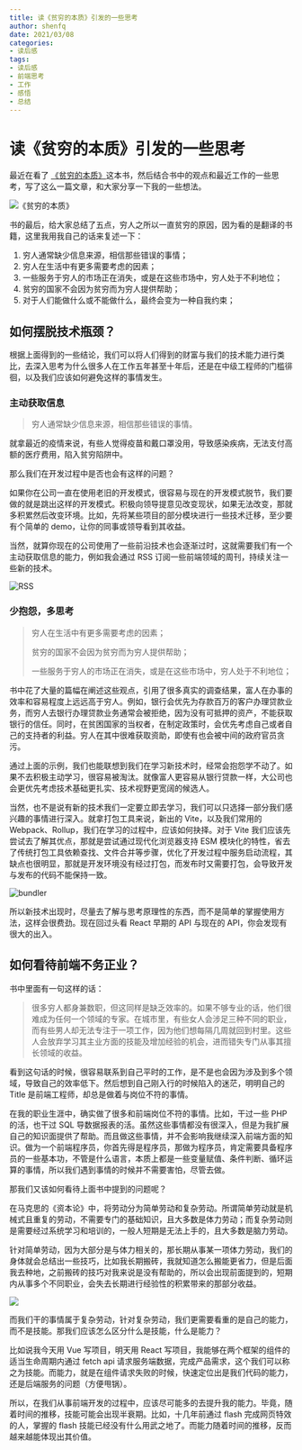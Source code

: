 ```yaml
---
title: 读《贫穷的本质》引发的一些思考
author: shenfq
date: 2021/03/08
categories:
- 读后感
tags:
- 读后感
- 前端思考
- 工作
- 感悟
- 总结
---
```


# 读《贫穷的本质》引发的一些思考

最近在看了 [《贫穷的本质》](https://book.douban.com/subject/21966353/)这本书，然后结合书中的观点和最近工作的一些思考，写了这么一篇文章，和大家分享一下我的一些想法。

![《贫穷的本质》](https://file.shenfq.com/pic/20210308135724.jpg)

书的最后，给大家总结了五点，穷人之所以一直贫穷的原因，因为看的是翻译的书籍，这里我用我自己的话来复述一下：

1. 穷人通常缺少信息来源，相信那些错误的事情；
2. 穷人在生活中有更多需要考虑的因素；
3. 一些服务于穷人的市场正在消失，或是在这些市场中，穷人处于不利地位；
4. 贫穷的国家不会因为贫穷而为穷人提供帮助；
5. 对于人们能做什么或不能做什么，最终会变为一种自我约束；

## 如何摆脱技术瓶颈？

根据上面得到的一些结论，我们可以将人们得到的财富与我们的技术能力进行类比，去深入思考为什么很多人在工作五年甚至十年后，还是在中级工程师的门槛徘徊，以及我们应该如何避免这样的事情发生。

### 主动获取信息

> 穷人通常缺少信息来源，相信那些错误的事情。

就拿最近的疫情来说，有些人觉得疫苗和戴口罩没用，导致感染疾病，无法支付高额的医疗费用，陷入贫穷陷阱中。

那么我们在开发过程中是否也会有这样的问题？

如果你在公司一直在使用老旧的开发模式，很容易与现在的开发模式脱节，我们要做的就是跳出这样的开发模式。积极向领导提意见改变现状，如果无法改变，那就多积累然后改变环境。比如，先将某些项目的部分模块进行一些技术迁移，至少要有个简单的 demo，让你的同事或领导看到其收益。

当然，就算你现在的公司使用了一些前沿技术也会逐渐过时，这就需要我们有一个主动获取信息的能力，例如我会通过 RSS 订阅一些前端领域的周刊，持续关注一些新的技术。

![RSS](https://file.shenfq.com/pic/20210305142228.png)

### 少抱怨，多思考

> 穷人在生活中有更多需要考虑的因素；
>
> 贫穷的国家不会因为贫穷而为穷人提供帮助；
>
> 一些服务于穷人的市场正在消失，或是在这些市场中，穷人处于不利地位；

书中花了大量的篇幅在阐述这些观点，引用了很多真实的调查结果，富人在办事的效率和容易程度上远远高于穷人。例如，银行会优先为存款百万的客户办理贷款业务，而穷人去银行办理贷款业务通常会被拒绝，因为没有可抵押的资产，不能获取银行的信任。同时，在贫困国家的当权者，在制定政策时，会优先考虑自己或者自己的支持者的利益。穷人在其中很难获取资助，即使有也会被中间的政府官员贪污。

通过上面的示例，我们也能联想到我们在学习新技术时，经常会抱怨学不动了。如果不去积极主动学习，很容易被淘汰。就像富人更容易从银行贷款一样，大公司也会更优先考虑技术基础更扎实、技术视野更宽阔的候选人。

当然，也不是说有新的技术我们一定要立即去学习，我们可以只选择一部分我们感兴趣的事情进行深入。就拿打包工具来说，新出的 Vite，以及我们常用的 Webpack、Rollup，我们在学习的过程中，应该如何抉择。对于 Vite 我们应该先尝试去了解其优点，那就是尝试通过现代化浏览器支持 ESM 模块化的特性，省去了传统打包工具依赖查找、文件合并等步骤，优化了开发过程中服务启动流程，其缺点也很明显，那就是开发环境没有经过打包，而发布时又需要打包，会导致开发与发布的代码不能保持一致。

![bundler](https://file.shenfq.com/pic/20210308135248.png)

所以新技术出现时，尽量去了解与思考原理性的东西，而不是简单的掌握使用方法，这样会很费劲。现在回过头看 React 早期的 API 与现在的 API，你会发现有很大的出入。

## 如何看待前端不务正业？

书中里面有一句这样的话：

> 很多穷人都身兼数职，但这同样是缺乏效率的。如果不够专业的话，他们很难成为任何一个领域的专家。在城市里，有些女人会涉足三种不同的职业，而有些男人却无法专注于一项工作，因为他们想每隔几周就回到村里。这些人会放弃学习其主业方面的技能及增加经验的机会，进而错失专门从事其擅长领域的收益。

看到这句话的时候，很容易联系到自己平时的工作，是不是也会因为涉及到多个领域，导致自己的效率低下。然后想到自己刚入行的时候陷入的迷茫，明明自己的 Title 是前端工程师，却总是做着与岗位不符的事情。

在我的职业生涯中，确实做了很多和前端岗位不符的事情。比如，干过一些 PHP 的活，也干过 SQL 导数据报表的活。虽然这些事情都没有很深入，但是为我扩展自己的知识面提供了帮助。而且做这些事情，并不会影响我继续深入前端方面的知识。做为一个前端程序员，你首先得是程序员，那做为程序员，肯定需要具备程序员的一些基本功，不管是什么语言，本质上都是一些变量赋值、条件判断、循环运算的事情，所以我们遇到事情的时候并不需要害怕，尽管去做。

那我们又该如何看待上面书中提到的问题呢？

在马克思的《资本论》中，将劳动分为简单劳动和复杂劳动。所谓简单劳动就是机械式且重复的劳动，不需要专门的基础知识，且大多数是体力劳动；而复杂劳动则是需要经过系统学习和培训的，一般人短期是无法上手的，且大多数是脑力劳动。

针对简单劳动，因为大部分是与体力相关的，那长期从事某一项体力劳动，我们的身体就会总结出一些技巧，比如我长期搬砖，我就知道怎么搬能更省力，但是后面我去种地，之前搬砖的技巧对我来说是没有帮助的，所以会出现前面提到的，短期内从事多个不同职业，会失去长期进行经验性的积累带来的那部分收益。

![](https://file.shenfq.com/pic/20210308135737.jpg)

而我们干的事情属于复杂劳动，针对复杂劳动，我们更需要看重的是自己的能力，而不是技能。那我们应该怎么区分什么是技能，什么是能力？

比如说我今天用 Vue 写项目，明天用 React 写项目，我能够在两个框架的组件的适当生命周期内通过 fetch api 请求服务端数据，完成产品需求，这个我们可以称之为技能。而能力，就是在组件请求失败的时候，快速定位出是我们代码的能力，还是后端服务的问题（方便甩锅）。

所以，在我们从事前端开发的过程中，应该尽可能多的去提升我的能力。毕竟，随着时间的推移，技能可能会出现半衰期。比如，十几年前通过 flash 完成网页特效的人，掌握的 flash 技能已经没有什么用武之地了。而能力随着时间的推移，反而越来越能体现出其价值。